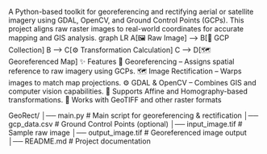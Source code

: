 A Python-based toolkit for georeferencing and rectifying aerial or satellite imagery using GDAL, OpenCV, and Ground Control Points (GCPs).
This project aligns raw raster images to real-world coordinates for accurate mapping and GIS analysis.
graph LR
    A[🖼 Raw Image] --> B[📍 GCP Collection]
    B --> C[⚙ Transformation Calculation]
    C --> D[🗺 Georeferenced Map]
✨ Features
📍 Georeferencing – Assigns spatial reference to raw imagery using GCPs.
🗺 Image Rectification – Warps images to match map projections.
⚙ GDAL & OpenCV – Combines GIS and computer vision capabilities.
🧮 Supports Affine and Homography-based transformations.
📂 Works with GeoTIFF and other raster formats

GeoRect/
│── main.py                # Main script for georeferencing & rectification
│── gcp_data.csv           # Ground Control Points (optional)
│── input_image.tif        # Sample raw image
│── output_image.tif       # Georeferenced image output
│── README.md              # Project documentation
